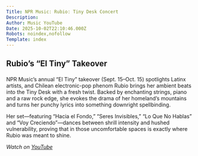 ```yaml
---
Title: NPR Music: Rubio: Tiny Desk Concert
Description: 
Author: Music YouTube
Date: 2025-10-02T22:10:46.000Z
Robots: noindex,nofollow
Template: index
---
```

<h2>
  
  
  Rubio’s “El Tiny” Takeover
</h2>

<p>NPR Music’s annual “El Tiny” takeover (Sept. 15–Oct. 15) spotlights Latinx artists, and Chilean electronic-pop phenom Rubio brings her ambient beats into the Tiny Desk with a fresh twist. Backed by enchanting strings, piano and a raw rock edge, she evokes the drama of her homeland’s mountains and turns her punchy lyrics into something downright spellbinding.  </p>

<p>Her set—featuring “Hacia el Fondo,” “Seres Invisibles,” “Lo Que No Hablas” and “Voy Creciendo”—dances between shrill intensity and hushed vulnerability, proving that in those uncomfortable spaces is exactly where Rubio was meant to shine.</p>

<p><em>Watch on <a href="https://www.youtube.com/watch?v=ygRywAXrdgA" rel="noopener noreferrer">YouTube</a></em></p>

